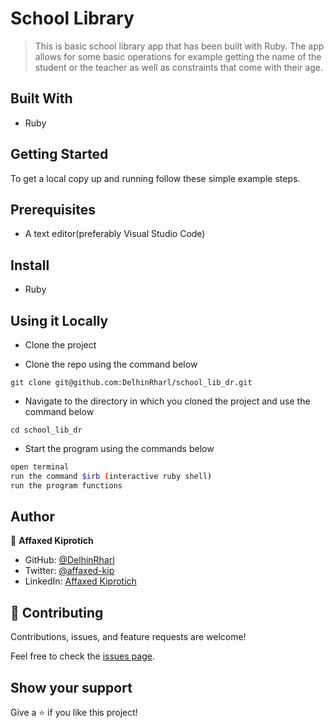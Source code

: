 # School Library

> This is basic school library app that has been built with Ruby. The app allows for some basic operations  for example getting the name of the student or the teacher as well as constraints that come with their age.

## Built With

- Ruby

## Getting Started

To get a local copy up and running follow these simple example steps.

## Prerequisites
* A text editor(preferably Visual Studio Code)

## Install
* Ruby

## Using it Locally

* Clone the project

* Clone the repo using the command below

```
git clone git@github.com:DelhinRharl/school_lib_dr.git
```

* Navigate to the directory in which you cloned the project and use the command below

```
cd school_lib_dr
```

* Start the program using the commands below
```bash
open terminal
run the command $irb (interactive ruby shell)
run the program functions
```

## Author

👤 **Affaxed Kiprotich**

- GitHub: [@DelhinRharl](https://github.com/DelhinRharl)
- Twitter: [@affaxed-kip](https://twitter.com/affaxed-kip)
- LinkedIn: [Affaxed Kiprotich](https://www.linkedin.com/in/affaxed-kiprotich/)

## 🤝 Contributing

Contributions, issues, and feature requests are welcome!

Feel free to check the [issues page](../../issues/).

## Show your support

Give a ⭐️ if you like this project!

